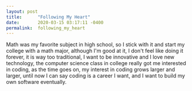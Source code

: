 ```yaml
---
layout: post
title:      "Following My Heart"
date:       2020-03-15 03:17:11 -0400
permalink:  following_my_heart
---
```




Math was my favorite subject in high school, so I stick with it and start my college with a math major, although I'm good at it, I don't feel like doing it forever, it is way too traditional, I want to be innovative and I love new technology, the computer science class in college really got me interested in coding, as the time goes on, my interest in coding grows larger and larger, until now I can say coding is a career I want, and I want to build my own software eventually.

